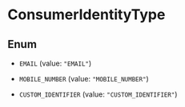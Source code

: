 

# ConsumerIdentityType

## Enum


* `EMAIL` (value: `"EMAIL"`)

* `MOBILE_NUMBER` (value: `"MOBILE_NUMBER"`)

* `CUSTOM_IDENTIFIER` (value: `"CUSTOM_IDENTIFIER"`)



